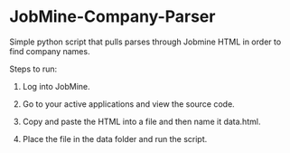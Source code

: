 # JobMine-Company-Parser

Simple python script that pulls parses through Jobmine HTML in order to find company names.

Steps to run:

  1) Log into JobMine.
  
  2) Go to your active applications and view the source code.
  
  3) Copy and paste the HTML into a file and then name it data.html.
  
  4) Place the file in the data folder and run the script.
